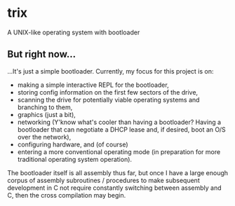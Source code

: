 trix
==========

A UNIX-like operating system with bootloader

But right now...
----------------

...It's just a simple bootloader.
Currently, my focus for this project is on:
- making a simple interactive REPL for the bootloader,
- storing config information on the first few sectors of the drive,
- scanning the drive for potentially viable operating systems and branching to them,
- graphics (just a bit),
- networking (Y'know what's cooler than having a bootloader? Having a bootloader that can negotiate a DHCP lease and, if desired, boot an O/S over the network),
- configuring hardware, and (of course)
- entering a more conventional operating mode (in preparation for more traditional operating system operation).

The bootloader itself is all assembly thus far, but once I have a large enough corpus of assembly subroutines / procedures to make subsequent development in C not require constantly switching between assembly and C, then the cross compilation may begin.

